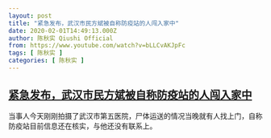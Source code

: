 ```yaml
---
layout: post
title: "紧急发布，武汉市民方斌被自称防疫站的人闯入家中"
date: 2020-02-01T14:49:13.000Z
author: 陈秋实 Qiushi Official
from: https://www.youtube.com/watch?v=bLLCvAKJpFc
tags: [ 陈秋实 ]
categories: [ 陈秋实 ]
---
```

<!--1580568553000-->
[紧急发布，武汉市民方斌被自称防疫站的人闯入家中](https://www.youtube.com/watch?v=bLLCvAKJpFc)
------

<div>
当事人今天刚刚拍摄了武汉市第五医院，尸体运送的情况当晚就有人找上门，自称防疫站目前信息还在核实，与他还没有联系上。
</div>
